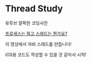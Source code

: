 
# Thread Study


유투브 얄팍한 코딩사전


[프로세스는 뭐고 스레드는 뭔가요?](https://www.youtube.com/watch?v=iks_Xb9DtTM)


이 영상에서 자바 스레드를 만듭니다!


iOS용 코드도 작성할 수 있을 것 같아서 시작!

